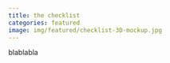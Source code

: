```yaml
---
title: the checklist
categories: featured
image: img/featured/checklist-3D-mockup.jpg
---
```


blablabla